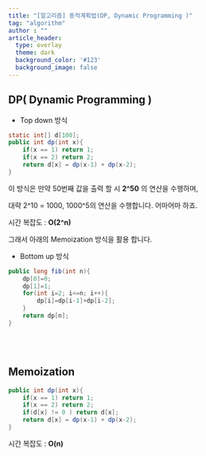 ```yaml
---
title: "[알고리즘] 동적계획법(DP, Dynamic Programming )"
tag: "algorithm"
author : ""
article_header:
  type: overlay
  theme: dark
  background_color: '#123'
  background_image: false
---
```




## DP( Dynamic Programming )

- Top down 방식

```java
static int[] d[100];
public int dp(int x){
    if(x == 1) return 1;
    if(x == 2) return 2;
    return d[x] = dp(x-1) + dp(x-2);
}
```

이 방식은 만약 50번째 값을 출력 할 시 **2^50** 의 연산을 수행하며,

대략 2^10 = 1000, 1000^5의 연산을 수행합니다. 어마어마 하죠.

시간 복잡도 : **O(2^n)**

그래서 아래의 Memoization 방식을 활용 합니다.

- Bottom up 방식

```java
public long fib(int n){
    dp[0]=0;
    dp[1]=1;
    for(int i=2; i<=n; i++){
        dp[i]=dp[i-1]+dp[i-2];
    }
    return dp[n];
}
```

<br>

<br>

## Memoization

```java
public int dp(int x){
    if(x == 1) return 1;
    if(x == 2) return 2;
    if(d[x] != 0 ) return d[x];
    return d[x] = dp(x-1) + dp(x-2);
}
```

시간 복잡도 : **O(n)**


